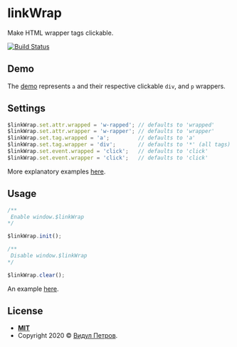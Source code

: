 # linkWrap
Make HTML wrapper tags clickable.

[![Build Status](https://travis-ci.org/vidul-nikolaev-petrov/linkWrap.svg?branch=master)](https://travis-ci.org/vidul-nikolaev-petrov/linkWrap)

## Demo

The [demo](https://vidul-nikolaev-petrov.github.io/linkWrap/) represents `a` and their respective clickable `div`, and `p` wrappers.

## Settings

```javascript
$linkWrap.set.attr.wrapped = 'w-rapped'; // defaults to 'wrapped'
$linkWrap.set.attr.wrapper = 'w-rapper'; // defaults to 'wrapper'
$linkWrap.set.tag.wrapped = 'a';         // defaults to 'a'
$linkWrap.set.tag.wrapper = 'div';       // defaults to '*' (all tags)
$linkWrap.set.event.wrapped = 'click';   // defaults to 'click'
$linkWrap.set.event.wrapper = 'click';   // defaults to 'click'
```
More explanatory examples [here](https://github.com/vidul-nikolaev-petrov/linkWrap/tree/master/__tests__).

## Usage

```javascript
/**
 Enable window.$linkWrap
*/

$linkWrap.init();
```

```javascript
/**
 Disable window.$linkWrap
*/

$linkWrap.clear();
```

An example [here](https://github.com/vidul-nikolaev-petrov/linkWrap/blob/master/index.html#L86).

## License

- **[MIT](https://github.com/vidul-nikolaev-petrov/linkWrap/blob/master/LICENSE)**
- Copyright 2020 © <a href="http://www.vidul.com" target="_blank">Видул Петров</a>.
